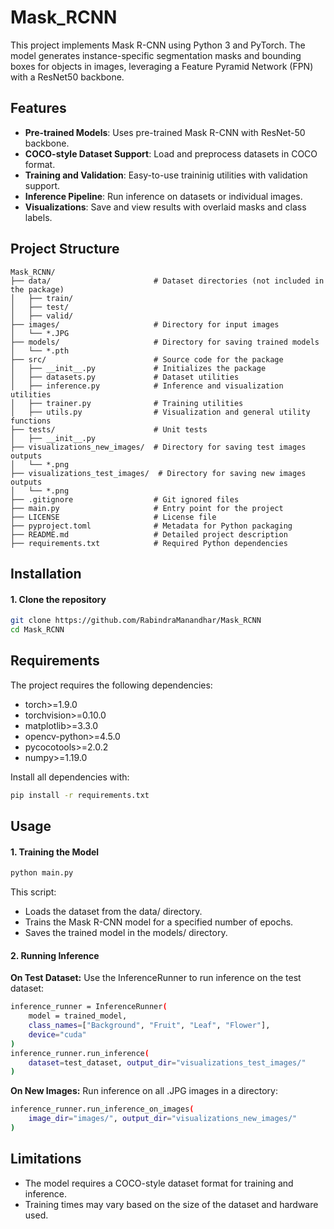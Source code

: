 # Mask_RCNN
This project implements Mask R-CNN using Python 3 and PyTorch. The model generates instance-specific segmentation masks and bounding boxes for objects in images, leveraging a Feature Pyramid Network (FPN) with a ResNet50 backbone.

## Features
- **Pre-trained Models**: Uses pre-trained Mask R-CNN with ResNet-50 backbone.
- **COCO-style Dataset Support**: Load and preprocess datasets in COCO format.
- **Training and Validation**: Easy-to-use traininig utilities with validation support.
- **Inference Pipeline**: Run inference on datasets or individual images.
- **Visualizations**: Save and view results with overlaid masks and class labels.

## Project Structure
```
Mask_RCNN/
├── data/                       # Dataset directories (not included in the package)
│   ├── train/
│   ├── test/
│   ├── valid/
├── images/                     # Directory for input images
│   └── *.JPG
├── models/                     # Directory for saving trained models
│   └── *.pth
├── src/                        # Source code for the package
│   ├── __init__.py             # Initializes the package
│   ├── datasets.py             # Dataset utilities
│   ├── inference.py            # Inference and visualization utilities
│   ├── trainer.py              # Training utilities
│   ├── utils.py                # Visualization and general utility functions
├── tests/                      # Unit tests
│   ├── __init__.py
├── visualizations_new_images/  # Directory for saving test images outputs
│   └── *.png
├── visualizations_test_images/  # Directory for saving new images outputs
│   └── *.png
├── .gitignore                  # Git ignored files
├── main.py                     # Entry point for the project
├── LICENSE                     # License file
├── pyproject.toml              # Metadata for Python packaging
├── README.md                   # Detailed project description
├── requirements.txt            # Required Python dependencies
```

## Installation

#### 1. Clone the repository
```bash
git clone https://github.com/RabindraManandhar/Mask_RCNN
cd Mask_RCNN
```

## Requirements
The project requires the following dependencies:
- torch>=1.9.0
- torchvision>=0.10.0
- matplotlib>=3.3.0
- opencv-python>=4.5.0
- pycocotools>=2.0.2
- numpy>=1.19.0

Install all dependencies with:
```bash
pip install -r requirements.txt
```

## Usage
#### 1. Training the Model
```bash
python main.py
```
This script:
- Loads the dataset from the data/ directory.
- Trains the Mask R-CNN model for a specified number of epochs.
- Saves the trained model in the models/ directory.

#### 2. Running Inference
**On Test Dataset:**
Use the InferenceRunner to run inference on the test dataset:
```bash
inference_runner = InferenceRunner(
    model = trained_model,
    class_names=["Background", "Fruit", "Leaf", "Flower"],
    device="cuda"
)
inference_runner.run_inference(
    dataset=test_dataset, output_dir="visualizations_test_images/"
)
```
**On New Images:**
Run inference on all .JPG images in a directory:
```bash
inference_runner.run_inference_on_images(
    image_dir="images/", output_dir="visualizations_new_images/"
)
```

## Limitations
- The model requires a COCO-style dataset format for training and inference.
- Training times may vary based on the size of the dataset and hardware used.










